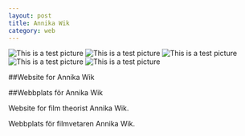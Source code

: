 ```yaml
---
layout: post
title: Annika Wik
category: web
---
```


![This is a test picture]({{site.url}}/images/annika1.png)
![This is a test picture]({{site.url}}/images/annika2.png)
![This is a test picture]({{site.url}}/images/annika3.png)
![This is a test picture]({{site.url}}/images/annika4.png)
![This is a test picture]({{site.url}}/images/annika5.png)

##Website for Annika Wik

##Webbplats för Annika Wik

Website for film theorist Annika Wik. 

Webbplats för filmvetaren Annika Wik.

